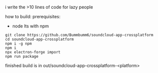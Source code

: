 i write the >10 lines of code for lazy people

how to build:
prerequisites:
- node lts with npm
```
git clone https://github.com/Bummbumm6/soundcloud-app-crossplatform
cd soundcloud-app-crossplatform
npm i -g npm
npm i
npx electron-forge import
npm run package
```
finished build is in out/soundcloud-app-crossplatform-\<platform\>
